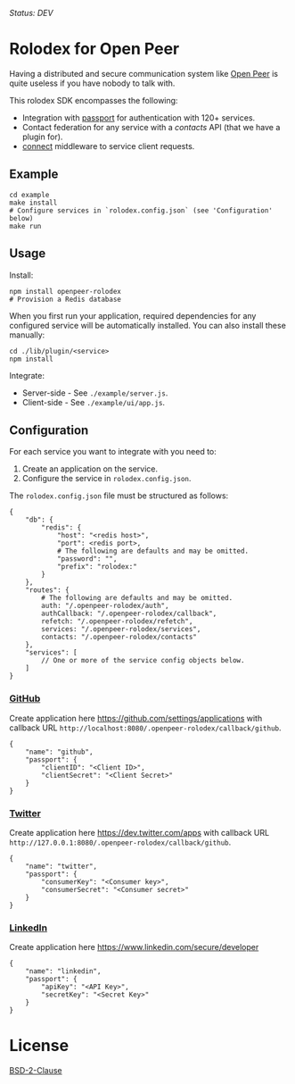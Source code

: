 *Status: DEV*

Rolodex for Open Peer
=====================

Having a distributed and secure communication system like [Open Peer](http://openpeer.org/) is quite useless if you have nobody to talk with.

This rolodex SDK encompasses the following:

  * Integration with [passport](http://passportjs.org/) for authentication with 120+ services.
  * Contact federation for any service with a *contacts* API (that we have a plugin for).
  * [connect](https://github.com/senchalabs/connect) middleware to service client requests.


Example
-------

    cd example
    make install
    # Configure services in `rolodex.config.json` (see 'Configuration' below)
    make run


Usage
-----

Install:

    npm install openpeer-rolodex
    # Provision a Redis database

When you first run your application, required dependencies for any configured
service will be automatically installed. You can also install these manually:

    cd ./lib/plugin/<service>
    npm install

Integrate:

  * Server-side - See `./example/server.js`.
  * Client-side - See `./example/ui/app.js`.


Configuration
-------------

For each service you want to integrate with you need to:

  1. Create an application on the service.
  2. Configure the service in `rolodex.config.json`.

The `rolodex.config.json` file must be structured as follows:

    {
        "db": {
            "redis": {
                "host": "<redis host>",
                "port": <redis port>,
                # The following are defaults and may be omitted.
                "password": "",
                "prefix": "rolodex:"
            }
        },
        "routes": {
            # The following are defaults and may be omitted.
            auth: "/.openpeer-rolodex/auth",
            authCallback: "/.openpeer-rolodex/callback",
            refetch: "/.openpeer-rolodex/refetch",
            services: "/.openpeer-rolodex/services",
            contacts: "/.openpeer-rolodex/contacts"
        },
        "services": [
            // One or more of the service config objects below.
        ]
    }


### [GitHub](https://github.com/)

Create application here https://github.com/settings/applications
with callback URL `http://localhost:8080/.openpeer-rolodex/callback/github`.

    {
        "name": "github",
        "passport": {
            "clientID": "<Client ID>",
            "clientSecret": "<Client Secret>"
        }
    }

### [Twitter](https://twitter.com/)

Create application here https://dev.twitter.com/apps
with callback URL `http://127.0.0.1:8080/.openpeer-rolodex/callback/github`.

    {
        "name": "twitter",
        "passport": {
            "consumerKey": "<Consumer key>",
            "consumerSecret": "<Consumer secret>"
        }
    }

### [LinkedIn](http://linkedin.com/)

Create application here https://www.linkedin.com/secure/developer

    {
        "name": "linkedin",
        "passport": {
            "apiKey": "<API Key>",
            "secretKey": "<Secret Key>"
        }
    }


License
=======

[BSD-2-Clause](http://opensource.org/licenses/BSD-2-Clause)
